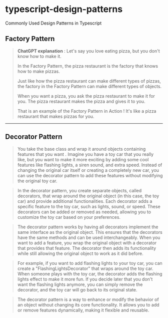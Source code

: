 # typescript-design-patterns
 Commonly Used Design Patterns in Typescript

##  Factory Pattern 

> **ChatGPT explanation** : Let's say you love eating pizza, but you don't know how to make it.   
> 
>In the Factory Pattern, the pizza restaurant is the factory that knows how to make pizzas.  
>
>Just like how the pizza restaurant can make different types of pizzas, the factory in the Factory Pattern can make different types of objects.  
>
>When you want a pizza, you ask the pizza restaurant to make it for you. The pizza restaurant makes the pizza and gives it to you.
>
>That is an example of the Factory Pattern in Action ! It's like a pizza restaurant that makes pizzas for you.


--- 
## Decorator Pattern


> You take the base class and wrap it around objects containing features that you want .
>Imagine you have a toy car that you really like, but you want to make it more exciting by adding some cool features like flashing lights, a siren sound, and extra speed. Instead of changing the original car itself or creating a completely new car, you can use the decorator pattern to add these features without modifying the original toy car.

> In the decorator pattern, you create separate objects, called decorators, that wrap around the original object (in this case, the toy car) and provide additional functionalities. Each decorator adds a specific feature to the toy car, such as lights, sound, or speed. These decorators can be added or removed as needed, allowing you to customize the toy car based on your preferences.

> The decorator pattern works by having all decorators implement the same interface as the original object. This ensures that the decorators have the same methods and can be used interchangeably. When you want to add a feature, you wrap the original object with a decorator that provides that feature. The decorator then adds its functionality while still allowing the original object to work as it did before.

> For example, if you want to add flashing lights to your toy car, you can create a "FlashingLightsDecorator" that wraps around the toy car. When someone plays with the toy car, the decorator adds the flashing lights effect to make it more fun. If you decide later that you don't want the flashing lights anymore, you can simply remove the decorator, and the toy car will go back to its original state.

> The decorator pattern is a way to enhance or modify the behavior of an object without changing its core functionality. It allows you to add or remove features dynamically, making it flexible and reusable.

